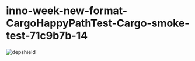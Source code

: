 # inno-week-new-format-CargoHappyPathTest-Cargo-smoke-test-71c9b7b-14

![depshield](https://cpeters1.dev.depshield.sonatype.org/badges/depshield-testing/inno-week-new-format-CargoHappyPathTest-Cargo-smoke-test-71c9b7b-14/depshield.svg)